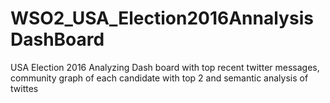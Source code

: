 # WSO2_USA_Election2016AnnalysisDashBoard
 USA Election 2016 Analyzing Dash board with top recent twitter messages, community graph of each candidate with top 2 and semantic analysis of twittes
